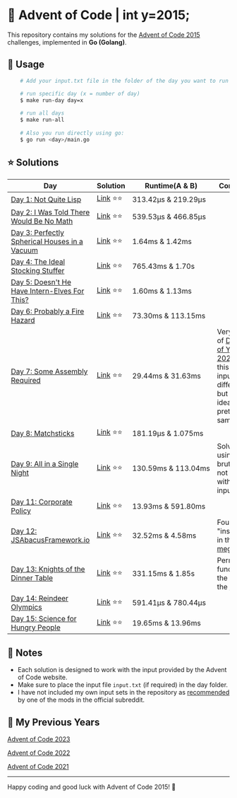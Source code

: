 # 🎄 Advent of Code | int y=2015;

This repository contains my solutions for the [Advent of Code 2015](https://adventofcode.com/2015) challenges, implemented in **Go (Golang)**.

## 🚀 Usage

```bash
    # Add your input.txt file in the folder of the day you want to run

    # run specific day (x = number of day)
    $ make run-day day=x
    
    # run all days
    $ make run-all
    
    # Also you run directly using go:
    $ go run <day>/main.go
```

## ⭐ Solutions

| **Day**                                                                              | **Solution**                                                                                                                          | **Runtime(A & B)**                                            | **Comments**                                                                                                                            |
|--------------------------------------------------------------------------------------|---------------------------------------------------------------------------------------------------------------------------------------|---------------------------------------------------------------|-----------------------------------------------------------------------------------------------------------------------------------------|
| [Day 1: Not Quite Lisp](https://adventofcode.com/2015/day/1)                         | <div style='display:block;white-space: nowrap;'>[Link](https://github.com/dcorto/adventofcode/blob/master/2015/1/main.go) ⭐️⭐️</div>  | <span style='white-space: nowrap;'>313.42µs & 219.29µs</span> |                                                                                                                                         |
| [Day 2: I Was Told There Would Be No Math](https://adventofcode.com/2015/day/2)      | <div style='display:block;white-space: nowrap;'>[Link](https://github.com/dcorto/adventofcode/blob/master/2015/2/main.go) ⭐️⭐️</div>  | <span style='white-space: nowrap;'>539.53µs & 466.85µs</span> |                                                                                                                                         |
| [Day 3: Perfectly Spherical Houses in a Vacuum](https://adventofcode.com/2015/day/3) | <div style='display:block;white-space: nowrap;'>[Link](https://github.com/dcorto/adventofcode/blob/master/2015/3/main.go) ⭐️⭐️</div>  | <span style='white-space: nowrap;'>1.64ms & 1.42ms</span>     |                                                                                                                                         |
| [Day 4: The Ideal Stocking Stuffer](https://adventofcode.com/2015/day/4)             | <div style='display:block;white-space: nowrap;'>[Link](https://github.com/dcorto/adventofcode/blob/master/2015/4/main.go) ⭐️⭐️</div>  | <span style='white-space: nowrap;'>765.43ms & 1.70s</span>    |                                                                                                                                         |
| [Day 5: Doesn't He Have Intern-Elves For This?](https://adventofcode.com/2015/day/5) | <div style='display:block;white-space: nowrap;'>[Link](https://github.com/dcorto/adventofcode/blob/master/2015/5/main.go) ⭐️⭐️</div>  | <span style='white-space: nowrap;'>1.60ms & 1.13ms</span>     |                                                                                                                                         |
| [Day 6: Probably a Fire Hazard](https://adventofcode.com/2015/day/6)                 | <div style='display:block;white-space: nowrap;'>[Link](https://github.com/dcorto/adventofcode/blob/master/2015/6/main.go) ⭐️⭐️</div>  | <span style='white-space: nowrap;'>73.30ms & 113.15ms</span>  |                                                                                                                                         |
| [Day 7: Some Assembly Required](https://adventofcode.com/2015/day/7)                 | <div style='display:block;white-space: nowrap;'>[Link](https://github.com/dcorto/adventofcode/blob/master/2015/7/main.go) ⭐️⭐️</div>  | <span style='white-space: nowrap;'>29.44ms & 31.63ms</span>   | Very similar of [Day 24 of Year 2024](../2024/24/main.go) but in this case de input was different, but the main idea is pretty the same |
| [Day 8: Matchsticks](https://adventofcode.com/2015/day/8)                            | <div style='display:block;white-space: nowrap;'>[Link](https://github.com/dcorto/adventofcode/blob/master/2015/8/main.go) ⭐️⭐️</div>  | <span style='white-space: nowrap;'>181.19µs & 1.075ms</span>  |                                                                                                                                         |
| [Day 9: All in a Single Night](https://adventofcode.com/2015/day/9)                  | <div style='display:block;white-space: nowrap;'>[Link](https://github.com/dcorto/adventofcode/blob/master/2015/9/main.go) ⭐️⭐️</div>  | <span style='white-space: nowrap;'>130.59ms & 113.04ms</span> | Solved using force brute, will not work with large inputs                                                                               |             
| [Day 11: Corporate Policy](https://adventofcode.com/2015/day/11)                     | <div style='display:block;white-space: nowrap;'>[Link](https://github.com/dcorto/adventofcode/blob/master/2015/11/main.go) ⭐️⭐️</div> | <span style='white-space: nowrap;'>13.93ms & 591.80ms</span>  |                                                                                                                                         |
| [Day 12: JSAbacusFramework.io](https://adventofcode.com/2015/day/12)                 | <div style='display:block;white-space: nowrap;'>[Link](https://github.com/dcorto/adventofcode/blob/master/2015/12/main.go) ⭐️⭐️</div> | <span style='white-space: nowrap;'>32.52ms & 4.58ms</span>    | Found "inspiration" in the [reddit megathread](https://www.reddit.com/r/adventofcode/comments/3wh73d/day_12_solutions/)                 |
| [Day 13: Knights of the Dinner Table](https://adventofcode.com/2015/day/13)          | <div style='display:block;white-space: nowrap;'>[Link](https://github.com/dcorto/adventofcode/blob/master/2015/13/main.go) ⭐️⭐️</div> | <span style='white-space: nowrap;'>331.15ms & 1.85s</span>    | Permutation function is the same as the [Day 9](./9/main.go)                                                                            |
| [Day 14: Reindeer Olympics](https://adventofcode.com/2015/day/14)                    | <div style='display:block;white-space: nowrap;'>[Link](https://github.com/dcorto/adventofcode/blob/master/2015/14/main.go) ⭐️⭐️</div> | <span style='white-space: nowrap;'>591.41µs & 780.44µs</span> |                                                                                                                                         |
| [Day 15: Science for Hungry People](https://adventofcode.com/2015/day/15)            | <div style='display:block;white-space: nowrap;'>[Link](https://github.com/dcorto/adventofcode/blob/master/2015/15/main.go) ⭐️⭐️</div> | <span style='white-space: nowrap;'>19.65ms & 13.96ms</span>   |                                                                                                                                         |

## 📝 Notes

- Each solution is designed to work with the input provided by the Advent of Code website.
- Make sure to place the input file `input.txt` (if required) in the day folder.
- I have not included my own input sets in the repository as [recommended](https://www.reddit.com/r/adventofcode/comments/e7khy8/comment/fa13hb9/?utm_source=share&utm_medium=web3x&utm_name=web3xcss&utm_term=1&utm_content=share_button) by one of the mods in the official subreddit.

## 🔄 My Previous Years

[Advent of Code 2023](https://github.com/dcorto/adventofcode2023)

[Advent of Code 2022](https://github.com/dcorto/adventofcode2022)

[Advent of Code 2021](https://github.com/dcorto/adventofcode2021)

---

Happy coding and good luck with Advent of Code 2015! 🎉
